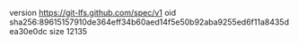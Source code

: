 version https://git-lfs.github.com/spec/v1
oid sha256:89615157910de364eff34b60aed14f5e50b92aba9255ed6f11a8435dea30e0dc
size 12135
